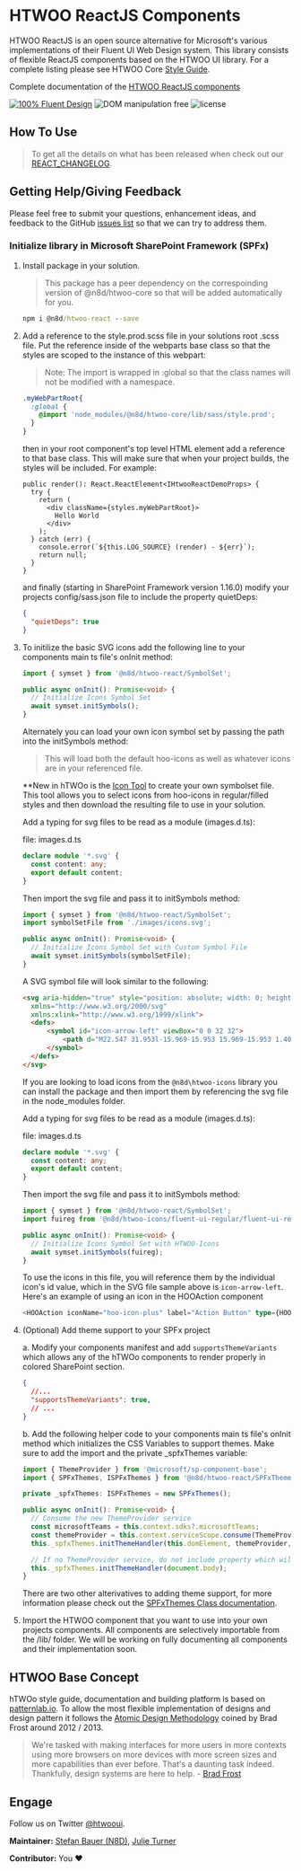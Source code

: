 # HTWOO ReactJS Components

HTWOO ReactJS is an open source alternative for Microsoft's various implementations of their Fluent UI Web Design system.
This library consists of flexible ReactJS components based on the HTWOO UI library. For a complete listing please see HTWOO Core [Style Guide](https://lab.n8d.studio/htwoo/htwoo-core/?p=all).

Complete documentation of the [HTWOO ReactJS components](https://lab.n8d.studio/htwoo/htwoo-react)

[![100% Fluent Design](https://img.shields.io/badge/Fluent-blue)](https://www.youtube.com/watch?v=cJMwBwFj5nQ) ![DOM manipulation free](https://img.shields.io/badge/100%25-DOM%20manipulation%20free-orange) ![license](https://img.shields.io/github/license/n8design/liquid)

## How To Use

>To get all the details on what has been released when check out our [REACT_CHANGELOG](https://github.com/n8design/htwoo/blob/main/REACT-CHANGELOG.md).

## Getting Help/Giving Feedback

Please feel free to submit your questions, enhancement ideas, and feedback to the GitHub [issues list](https://github.com/n8design/htwoo/issues) so that we can try to address them.

### Initialize library in Microsoft SharePoint Framework (SPFx)

1. Install package in your solution.
    >This package has a peer dependency on the correspoinding version of @n8d/htwoo-core so that will be added automatically for you.

    ```cmd
    npm i @n8d/htwoo-react --save
    ```

1. Add a reference to the style.prod.scss file in your solutions root .scss file. Put the reference inside of the webparts base class so that the styles are scoped to the instance of this webpart:
    >Note: The import is wrapped in :global so that the class names will not be modified with a namespace.

    ```scss
    .myWebPartRoot{
      :global {
        @import 'node_modules/@n8d/htwoo-core/lib/sass/style.prod';
      }
    }
    ```

    then in your root component's top level HTML element add a reference to that base class. This will make sure that when your project builds, the styles will be included. For example:

    ```TypeScriptx
    public render(): React.ReactElement<IHtwooReactDemoProps> {
      try {
        return (
          <div className={styles.myWebPartRoot}>
            Hello World
          </div>
        );
      } catch (err) {
        console.error(`${this.LOG_SOURCE} (render) - ${err}`);
        return null;
      }
    }
    ```

    and finally (starting in SharePoint Framework version 1.16.0) modify your projects config/sass.json file to include the property quietDeps:

    ```json
    {
      "quietDeps": true
    }
    ```

1. To initilize the basic SVG icons add the following line to your components main ts file's onInit method:

    ```TypeScript
    import { symset } from '@n8d/htwoo-react/SymbolSet';

    public async onInit(): Promise<void> {
      // Initialize Icons Symbol Set
      await symset.initSymbols();
    }
    ```

    Alternately you can load your own icon symbol set by passing the path into the initSymbols method:
    >This will load both the default hoo-icons as well as whatever icons are in your referenced file.
  
    **New in hTWOo is the <a href="https://my.n8d.at/htwoo-icons" target="blank">Icon Tool</a> to create your own symbolset file. This tool allows you to select icons from hoo-icons in regular/filled styles and then download the resulting file to use in your solution.

    Add a typing for svg files to be read as a module (images.d.ts):

    file: images.d.ts

    ```ts
    declare module '*.svg' {
      const content: any;
      export default content;
    }
    ```

    Then import the svg file and pass it to initSymbols method:

    ```TypeScript
    import { symset } from '@n8d/htwoo-react/SymbolSet';
    import symbolSetFile from './images/icons.svg';

    public async onInit(): Promise<void> {
      // Initialize Icons Symbol Set with Custom Symbol File
      await symset.initSymbols(symbolSetFile);
    }
    ```

    A SVG symbol file will look similar to the following:

    ```html
    <svg aria-hidden="true" style="position: absolute; width: 0; height: 0; overflow: hidden;" version="1.1"
      xmlns="http://www.w3.org/2000/svg"
      xmlns:xlink="http://www.w3.org/1999/xlink">
      <defs>
          <symbol id="icon-arrow-left" viewBox="0 0 32 32">
              <path d="M22.547 31.953l-15.969-15.953 15.969-15.953 1.406 1.406-14.531 14.547 14.531 14.547-1.406 1.406z"></path>
          </symbol>
      </defs>
    </svg>
    ```

    If you are looking to load icons from the `@n8d\htwoo-icons` library you can install the package and then import them by referencing the svg file in the node_modules folder.

    Add a typing for svg files to be read as a module (images.d.ts):

    file: images.d.ts

    ```ts
    declare module '*.svg' {
      const content: any;
      export default content;
    }
    ```

    Then import the svg file and pass it to initSymbols method:

    ```TypeScript
    import { symset } from '@n8d/htwoo-react/SymbolSet';
    import fuireg from '@n8d/htwoo-icons/fluent-ui-regular/fluent-ui-regular.svg';

    public async onInit(): Promise<void> {
      // Initialize Icons Symbol Set with HTWOO-Icons
      await symset.initSymbols(fuireg);
    }
    ```

    To use the icons in this file, you will reference them by the individual icon's id value, which in the SVG file sample above is `icon-arrow-left`. Here's an example of using an icon in the HOOAction component

    ```TypeScript
    <HOOAction iconName="hoo-icon-plus" label="Action Button" type={HOOActionType.Action}/>
    ```

1. (Optional) Add theme support to your SPFx project

    a. Modify your components manifest and add `supportsThemeVariants` which allows any of the hTWOo components to render properly in colored SharePoint section.

      ```json
      { 
        //...
        "supportsThemeVariants": true,
        // ...
      }
      ```

    b. Add the following helper code to your components main ts file's onInit method which initializes the CSS Variables to support themes. Make sure to add the import and the private _spfxThemes variable:

    ```TypeScript
    import { ThemeProvider } from '@microsoft/sp-component-base';
    import { SPFxThemes, ISPFxThemes } from '@n8d/htwoo-react/SPFxThemes';
    
    private _spfxThemes: ISPFxThemes = new SPFxThemes();

    public async onInit(): Promise<void> {
      // Consume the new ThemeProvider service
      const microsoftTeams = this.context.sdks?.microsoftTeams;
      const themeProvider = this.context.serviceScope.consume(ThemeProvider.serviceKey);
      this._spfxThemes.initThemeHandler(this.domElement, themeProvider, microsoftTeams);

      // If no ThemeProvider service, do not include property which will use page context
      this._spfxThemes.initThemeHandler(document.body);
    }
    ```

    There are two other alterivatives to adding theme support, for more information please check out the [SPFxThemes Class documentation](https://lab.n8d.studio/htwoo/htwoo-react/?path=/story/advanced-spfxthemes-class--page).

1. Import the HTWOO component that you want to use into your own projects components. All components are selectively importable from the /lib/ folder. We will be working on fully documenting all components and their implementation soon.

## HTWOO Base Concept

hTWOo style guide, documentation and building platform is based on [patternlab.io](https://patternlab.io/). To allow the most flexible implementation of designs and design pattern it follows the [Atomic Design Methodology](https://bradfrost.com/blog/post/atomic-web-design/) coined by Brad Frost around 2012 / 2013.

> We're tasked with making interfaces for more users in more contexts using more browsers on more devices with more screen sizes and more capabilities than ever before. That's a daunting task indeed. Thankfully, design systems are here to help. - [Brad Frost](https://atomicdesign.bradfrost.com/)

## Engage

Follow us on Twitter [@htwooui](https://twitter.com/htwooui).

**Maintainer:** [Stefan Bauer (N8D)](https://github.com/StfBauer), [Julie Turner](https://github.com/juliemturner)

**Contributor:** You ❤️

[logo]: https://lab.n8d.studio/htwoo/assets/htwoo.jpg "Be like water and adopt fast"
